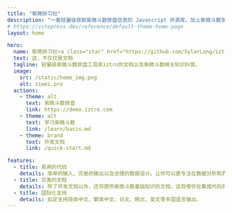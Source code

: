 ```yaml
---
title: "紫微研习社"
description: "一套轻量级获取紫微斗数排盘信息的 Javascript 开源库，加上紫微斗数学习和知识科普，打造一个适合大家的学习和使用紫微斗数的专业平台。"
# https://vitepress.dev/reference/default-theme-home-page
layout: home

hero:
  name: 紫微研习社<a class="star" href="https://github.com/SylarLong/iztro" target="_blank"><img src="https://img.shields.io/github/stars/sylarlong/iztro.svg?style=social&label=Star" alt="iztro" /></a>
  text: 这，不仅仅是文档
  tagline: 轻量级紫微斗数排盘工具库iztro的文档以及紫微斗数相关知识科普。
  image:
    src: /static/home_img.png
    alt: ziwei.pro
  actions:
    - theme: alt
      text: 紫微斗数排盘
      link: https://demo.iztro.com
    - theme: alt
      text: 学习紫微斗数
      link: /learn/basis.md
    - theme: brand
      text: 开发文档
      link: /quick-start.md

features:
  - title: 易用的代码
    details: 简单的输入，完善的输出以及合理的数据设计。让你可以更专注在数据分析和界面设计上。
  - title: 完善的文档
    details: 除了开发文档以外，还将提供紫微斗数基础知识的文档，这将使你在集成代码的时候如虎添翼。
  - title: 国际化支持
    details: 拟定支持简体中文、繁体中文、日文、韩文、英文等多国语言输出。
---
```

